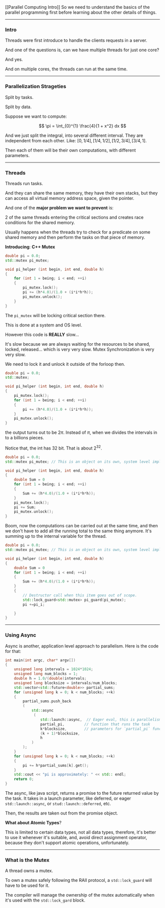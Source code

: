 [[Parallel Computing Intro]]
So we need to understand the basics of the parallel programming first before learning about the other details of things. 

---
### **Intro**

Threads were first introduce to handle the clients requests in a server. 

And one of the questions is, can we have multiple threads for just one core? 

And yes. 

And on multiple cores, the threads can run at the same time. 

---
### **Parallelization Strageties**

Split by tasks.

Split by data.

Suppose we want to compute: 

$$
\pi = \int_{0}^{1} 
    \frac{4}{1 + x^2}
dx
$$

And we just split the integral, into several different interval. They are independent from each other. Like: $[0, 1/4], [1/4, 1/2], [1/2, 3/4], [3/4, 1]$. 

Then each of them will be their own computations, with different parameters. 

---
### **Threads**

Threads run tasks.

And they can share the same memory, they have their own stacks, but they can access all virtual memory address space, given the pointer. 

And one of the **major problem we want to prevent** is: 

2 of the same threads entering the critical sections and creates race conditions for the shared memory. 

Usually happens when the threads try to check for a predicate on some shared memory and then perform the tasks on that piece of memory. 


**Introducing**: **C++ Mutex**

```cpp
double pi = 0.0;
std::mutex pi_mutex; 

void pi_helper (int begin, int end, double h)
{
    for (int 1 = being; i < end; ++i)
    {
        pi_mutex.lock();
        pi += (h*4.0)/(1.0 + (i*i*h*h));
        pi_mutex.unlock();
    }
}

```

The `pi_mutex` will be locking critical section there. 

This is done at a system and OS level. 

However this code is **REALLY** slow... 

It's slow because we are always waiting for the resources to be shared, locked, released... which is very very slow. Mutex Synchronization is very very slow. 

We need to lock it and unlock it outside of the forloop then. 

```cpp
double pi = 0.0;
std::mutex; 

void pi_helper (int begin, int end, double h)
{
    pi_mutex.lock();
    for (int 1 = being; i < end; ++i)
    {
        pi += (h*4.0)/(1.0 + (i*i*h*h));
    }
    pi_mutex.unlock();
}

```

the output turns out to be $2\pi$. Instead of $\pi$, when we divides the intervals in to a billions pieces. 

Notice that, the int has 32 bit. That is about $2^{32}$. 


```cpp
double pi = 0.0;
std::mutex pi_mutex; // This is an object on its own, system level implementation.

void pi_helper (int begin, int end, double h)
{
    double Sum = 0
    for (int 1 = being; i < end; ++i)
    {
        Sum += (h*4.0)/(1.0 + (i*i*h*h));
    }
    pi_mutex.lock();
    pi += Sum;
    pi_mutex.unlock();
}

```

Boom, now the computations can be carried out at the same time, and then we don't have to add all the running total to the same thing anymore. It's summing up to the internal variable for the thread. 


```cpp
double pi = 0.0;
std::mutex pi_mutex; // This is an object on its own, system level implementation.

void pi_helper (int begin, int end, double h)
{
    double Sum = 0
    for (int 1 = being; i < end; ++i)
    {
        Sum += (h*4.0)/(1.0 + (i*i*h*h));
    }
    {
        // Destructor call when this item goes out of scope. 
        std::lock_guard<std::mutex> pi_guard(pi_mutex); 
        pi +=pi_i;

    }
}

```

---
### **Using Async**

Async is another, application level approach to parallelism. Here is the code for that: 

```cpp
int main(int argc, char* argv[])
{
    unsigned long intervals = 1024*1024; 
    unsigned long num_blocks = 1; 
    double h = 1.0/(double)intervals; 
    unsigned long blocksize = intervals/num_blocks;
    std::vector<std::future<double>> partial_sums;
    for (unsigned long k = 0; k < num_blocks; ++k)
    {
        partial_sums.push_back
        (
            std::async
             (
                std::launch::async,  // Eager eval, this is parallelism
                partial_pi,         // function that runs the task
                k*blocksize,        // parameters for `partial_pi` function, pass in std::ref(?) if a reference is intended as the function parameter. 
                (k + 1)*blocksize, 
                h
            )
        );
    } 
    for (unsigned long k = 0; k < num_blocks; ++k)
    {
        pi += h*partial_sums[k].get();
    }
    std::cout << "pi is approximately: " << std:: endl;
    return 0; 
}
```

The async, like java script, returns a promise to the future returned value by the task. It takes in a launch parameter, like deferred, or eager `std::launch::async`, or `stud::launch::deferred`, etc. 

Then, the results are taken out from the promise object. 


**What about Atomic Types**? 

This is limited to certain data types, not all data types, therefore, it's better to use it whenever it's suitable, and, avoid direct assignment operator, because they don't support atomic operations, unfortunately. 


---
### **What is the Mutex**

A thread owns a mutex. 

To own a mutex safely following the RAII protocol, a `std::lock_guard` will have to be used for it. 

The compiler will manage the ownership of the mutex automatically when it's used with the `std::lock_gard` block. 

